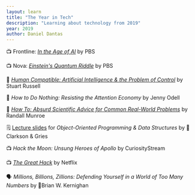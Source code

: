 ```yaml
---
layout: learn
title: "The Year in Tech"
description: "Learning about technology from 2019"
year: 2019
author: Daniel Dantas
---
```


📺 Frontline: [_In the Age of AI_](https://www.youtube.com/watch?v=5dZ_lvDgevk) by PBS <!-- 3/1/2025 -->

📺 Nova: [*Einstein's Quantum Riddle*](https://www.youtube.com/watch?v=068rdc75mHM) by PBS <!-- 2/4/2025 --> 

📕 [*Human Compatible: Artificial Intelligence & the Problem of Control*](https://en.wikipedia.org/wiki/Human_Compatible) by Stuart Russell <!-- 10/24/2023 -->

📕 *How to Do Nothing: Resisting the Attention Economy* by Jenny Odell <!-- 6/21/2023 -->

📕 [*How To: Absurd Scientific Advice for Common Real-World Problems*](https://en.wikipedia.org/wiki/How_To_(book)) by Randall Munroe <!-- 5/21/2023 -->

🗒️ [Lecture slides](https://www.cs.cornell.edu/courses/cs2110/2019sp/) for _Object-Oriented Programming & Data Structures_ by 🐻Clarkson & Gries <!-- 7/4/2021 -->

📺 _Hack the Moon: Unsung Heroes of Apollo_	 by CuriosityStream <!-- 5/4/2021 -->

📺 _[The Great Hack](https://www.netflix.com/title/80117542)_ by Netflix <!-- 8/13/2019 -->

🗣️ _Millions, Billions, Zillions: Defending Yourself in a World of Too Many Numbers_ by 🐯Brian W. Kernighan <!-- 2/23/2019 -->

